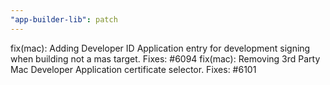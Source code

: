 ```yaml
---
"app-builder-lib": patch
---
```


fix(mac): Adding Developer ID Application entry for development signing when building not a mas target. Fixes: #6094
fix(mac): Removing 3rd Party Mac Developer Application certificate selector. Fixes: #6101
